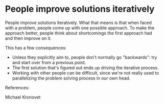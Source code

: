 # People improve solutions iteratively

People improve solutions iteratively. What that means is that when faced with a problem, people come up with one possible approach. To make the approach better, people think about shortcomings the first approach had and then improve on it.

This has a few consequences:

- Unless they explicitly aim to, people don't normally go "backwards": try and start over from a previous point.
- The first solution that's figured out ends up driving the iterative process.
- Working with other people can be difficult, since we're not really used to parallelizing the problem solving process in our own head.

References:

Michael Kronovet